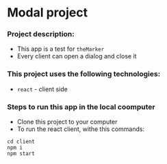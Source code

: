 # Modal project

### Project description:
* This app is a test for `theMarker`
* Every client can open a dialog and close it 

### This project uses the following technologies:
* `react` - client side


### Steps to run this app in the local coomputer

* Clone this project to your computer
* To run the react client, withe this commands:
```
cd client
npm i
npm start
```
